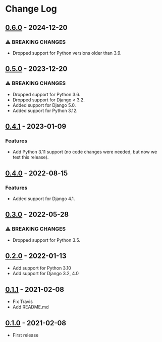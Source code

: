 # Change Log

## [0.6.0](https://github.com/dldevinc/ssi-views/tree/v0.6.0) - 2024-12-20

### ⚠ BREAKING CHANGES

-   Dropped support for Python versions older than 3.9.


## [0.5.0](https://github.com/dldevinc/ssi-views/tree/v0.5.0) - 2023-12-20

### ⚠ BREAKING CHANGES

-   Dropped support for Python 3.6.
-   Dropped support for Django < 3.2.
-   Added support for Django 5.0.
-   Added support for Python 3.12.

## [0.4.1](https://github.com/dldevinc/ssi-views/tree/v0.4.1) - 2023-01-09

### Features

-   Add Python 3.11 support (no code changes were needed, but now we test this release).

## [0.4.0](https://github.com/dldevinc/ssi-views/tree/v0.4.0) - 2022-08-15

### Features

-   Added support for Django 4.1.

## [0.3.0](https://github.com/dldevinc/ssi-views/tree/v0.3.0) - 2022-05-28

### ⚠ BREAKING CHANGES

-   Dropped support for Python 3.5.

## [0.2.0](https://github.com/dldevinc/ssi-views/tree/v0.2.0) - 2022-01-13

-   Add support for Python 3.10
-   Add support for Django 3.2, 4.0

## [0.1.1](https://github.com/dldevinc/ssi-views/tree/v0.1.1) - 2021-02-08

-   Fix Travis
-   Add README.md

## [0.1.0](https://github.com/dldevinc/ssi-views/tree/v0.1.0) - 2021-02-08

-   First release
